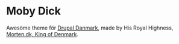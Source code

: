 Moby Dick
=========

Awesöme theme för [Drupal Danmark](http://drupaldanmark.dk/), made by
His Royal Highness, [Morten.dk, King of Denmark](http://morten.dk).

